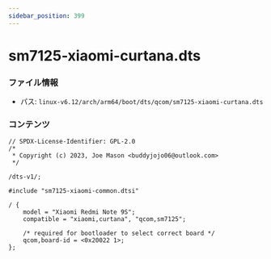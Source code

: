 ```yaml
---
sidebar_position: 399
---
```

# sm7125-xiaomi-curtana.dts

### ファイル情報

- パス: `linux-v6.12/arch/arm64/boot/dts/qcom/sm7125-xiaomi-curtana.dts`

### コンテンツ

```dts
// SPDX-License-Identifier: GPL-2.0
/*
 * Copyright (c) 2023, Joe Mason <buddyjojo06@outlook.com>
 */

/dts-v1/;

#include "sm7125-xiaomi-common.dtsi"

/ {
	model = "Xiaomi Redmi Note 9S";
	compatible = "xiaomi,curtana", "qcom,sm7125";

	/* required for bootloader to select correct board */
	qcom,board-id = <0x20022 1>;
};

```
